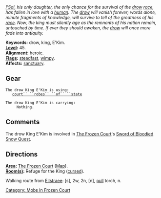 *[I'Sal](I'Sal's_Spirit.md "wikilink"), his only daughter, the only
chance for the survival of the [drow](Drow.md "wikilink")
[race](:Category:_Races.md "wikilink"), has fallen in love with a
[human](Humans.md "wikilink"). The [drow](Drow.md "wikilink") will
vanish forever; words alone, minute fragments of knowledge, will survive
to tell of the greatness of his [race](:Category:_Races.md "wikilink").
Now, the king must silently age as the remnants of his nation remain,
untouched by time. If ever they should awaken, the
[drow](Drow.md "wikilink") will once more fade into antiquity.*

**Keywords:** drow, king, E'Kim.  
**[Level](Level.md "wikilink"):** 45.  
**[Alignment](Alignment.md "wikilink"):** heroic.  
**[Flags](:Category:_Mob_Types.md "wikilink"):**
[steadfast](Sentinel_Mobs.md "wikilink"),
[wimpy](Wimpy_Mobs.md "wikilink").  
**Affects:** [sanctuary](Sanctuary.md "wikilink").  

## Gear

`The drow King E'Kim is using:`  
<worn about body>`   `[`court`` ``robes`` ``of`` ``state`](Court_Robes_Of_State.md "wikilink")

`The drow King E'Kim is carrying:`  
`     Nothing.`

## Comments

The drow King E'Kim is involved in [The Frozen
Court](:Category:_Frozen_Court.md "wikilink")'s [Sword of Bloodied Snow
Quest](Sword_Of_Bloodied_Snow_Quest.md "wikilink").

## Directions

**[Area](:Category:_Areas.md "wikilink"):** [The Frozen
Court](:Category:_Frozen_Court.md "wikilink")
([Map](Frozen_Court_Map.md "wikilink")).  
**[Room(s)](:Category:_Rooms.md "wikilink"):** Refuge for the King
([cursed](Cursed_Rooms.md "wikilink")).

Walking route from
[Ellstraee](Drow_Priestess_Of_Ellstraee.md "wikilink"): \[s\], 2w, 2n,
\[n\], [pull](Pull.md "wikilink") torch, n.

[Category: Mobs In Frozen
Court](Category:_Mobs_In_Frozen_Court "wikilink")
